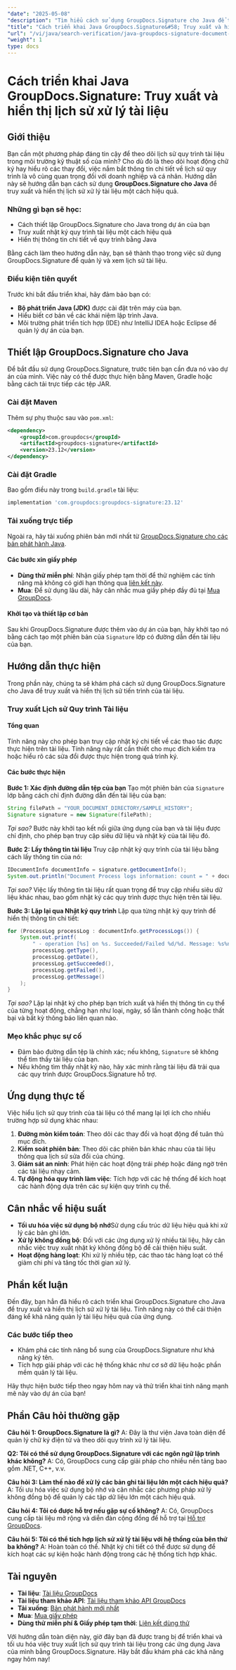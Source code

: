 ```yaml
---
"date": "2025-05-08"
"description": "Tìm hiểu cách sử dụng GroupDocs.Signature cho Java để truy xuất và hiển thị lịch sử xử lý tài liệu một cách hiệu quả, bao gồm hướng dẫn thiết lập và ứng dụng thực tế."
"title": "Cách triển khai Java GroupDocs.Signature&#58; Truy xuất và hiển thị lịch sử quy trình tài liệu"
"url": "/vi/java/search-verification/java-groupdocs-signature-document-history/"
"weight": 1
type: docs
---
```

# Cách triển khai Java GroupDocs.Signature: Truy xuất và hiển thị lịch sử xử lý tài liệu

## Giới thiệu

Bạn cần một phương pháp đáng tin cậy để theo dõi lịch sử quy trình tài liệu trong môi trường kỹ thuật số của mình? Cho dù đó là theo dõi hoạt động chữ ký hay hiểu rõ các thay đổi, việc nắm bắt thông tin chi tiết về lịch sử quy trình là vô cùng quan trọng đối với doanh nghiệp và cá nhân. Hướng dẫn này sẽ hướng dẫn bạn cách sử dụng **GroupDocs.Signature cho Java** để truy xuất và hiển thị lịch sử xử lý tài liệu một cách hiệu quả.

### Những gì bạn sẽ học:
- Cách thiết lập GroupDocs.Signature cho Java trong dự án của bạn
- Truy xuất nhật ký quy trình tài liệu một cách hiệu quả
- Hiển thị thông tin chi tiết về quy trình bằng Java

Bằng cách làm theo hướng dẫn này, bạn sẽ thành thạo trong việc sử dụng GroupDocs.Signature để quản lý và xem lịch sử tài liệu.

### Điều kiện tiên quyết

Trước khi bắt đầu triển khai, hãy đảm bảo bạn có:
- **Bộ phát triển Java (JDK)** được cài đặt trên máy của bạn.
- Hiểu biết cơ bản về các khái niệm lập trình Java.
- Môi trường phát triển tích hợp (IDE) như IntelliJ IDEA hoặc Eclipse để quản lý dự án của bạn.

## Thiết lập GroupDocs.Signature cho Java

Để bắt đầu sử dụng GroupDocs.Signature, trước tiên bạn cần đưa nó vào dự án của mình. Việc này có thể được thực hiện bằng Maven, Gradle hoặc bằng cách tải trực tiếp các tệp JAR.

### Cài đặt Maven
Thêm sự phụ thuộc sau vào `pom.xml`:

```xml
<dependency>
    <groupId>com.groupdocs</groupId>
    <artifactId>groupdocs-signature</artifactId>
    <version>23.12</version>
</dependency>
```

### Cài đặt Gradle
Bao gồm điều này trong `build.gradle` tài liệu:

```gradle
implementation 'com.groupdocs:groupdocs-signature:23.12'
```

### Tải xuống trực tiếp
Ngoài ra, hãy tải xuống phiên bản mới nhất từ [GroupDocs.Signature cho các bản phát hành Java](https://releases.groupdocs.com/signature/java/).

#### Các bước xin giấy phép

- **Dùng thử miễn phí**: Nhận giấy phép tạm thời để thử nghiệm các tính năng mà không có giới hạn thông qua [liên kết này](https://purchase.groupdocs.com/temporary-license/).
- **Mua**: Để sử dụng lâu dài, hãy cân nhắc mua giấy phép đầy đủ tại [Mua GroupDocs](https://purchase.groupdocs.com/buy).

#### Khởi tạo và thiết lập cơ bản

Sau khi GroupDocs.Signature được thêm vào dự án của bạn, hãy khởi tạo nó bằng cách tạo một phiên bản của `Signature` lớp có đường dẫn đến tài liệu của bạn.

## Hướng dẫn thực hiện

Trong phần này, chúng ta sẽ khám phá cách sử dụng GroupDocs.Signature cho Java để truy xuất và hiển thị lịch sử tiến trình của tài liệu.

### Truy xuất Lịch sử Quy trình Tài liệu

#### Tổng quan
Tính năng này cho phép bạn truy cập nhật ký chi tiết về các thao tác được thực hiện trên tài liệu. Tính năng này rất cần thiết cho mục đích kiểm tra hoặc hiểu rõ các sửa đổi được thực hiện trong quá trình ký.

#### Các bước thực hiện

**Bước 1: Xác định đường dẫn tệp của bạn**
Tạo một phiên bản của `Signature` lớp bằng cách chỉ định đường dẫn đến tài liệu của bạn:

```java
String filePath = "YOUR_DOCUMENT_DIRECTORY/SAMPLE_HISTORY";
Signature signature = new Signature(filePath);
```

*Tại sao?*
Bước này khởi tạo kết nối giữa ứng dụng của bạn và tài liệu được chỉ định, cho phép bạn truy cập siêu dữ liệu và nhật ký của tài liệu đó.

**Bước 2: Lấy thông tin tài liệu**
Truy cập nhật ký quy trình của tài liệu bằng cách lấy thông tin của nó:

```java
IDocumentInfo documentInfo = signature.getDocumentInfo();
System.out.println("Document Process logs information: count = " + documentInfo.getProcessLogs().size());
```

*Tại sao?*
Việc lấy thông tin tài liệu rất quan trọng để truy cập nhiều siêu dữ liệu khác nhau, bao gồm nhật ký các quy trình được thực hiện trên tài liệu.

**Bước 3: Lặp lại qua Nhật ký quy trình**
Lặp qua từng nhật ký quy trình để hiển thị thông tin chi tiết:

```java
for (ProcessLog processLog : documentInfo.getProcessLogs()) {
    System.out.printf(
        " - operation [%s] on %s. Succeeded/Failed %d/%d. Message: %s%n",
        processLog.getType(),
        processLog.getDate(),
        processLog.getSucceeded(),
        processLog.getFailed(),
        processLog.getMessage()
    );
}
```

*Tại sao?*
Lặp lại nhật ký cho phép bạn trích xuất và hiển thị thông tin cụ thể của từng hoạt động, chẳng hạn như loại, ngày, số lần thành công hoặc thất bại và bất kỳ thông báo liên quan nào.

### Mẹo khắc phục sự cố
- Đảm bảo đường dẫn tệp là chính xác; nếu không, `Signature` sẽ không thể tìm thấy tài liệu của bạn.
- Nếu không tìm thấy nhật ký nào, hãy xác minh rằng tài liệu đã trải qua các quy trình được GroupDocs.Signature hỗ trợ.

## Ứng dụng thực tế

Việc hiểu lịch sử quy trình của tài liệu có thể mang lại lợi ích cho nhiều trường hợp sử dụng khác nhau:
1. **Đường mòn kiểm toán**: Theo dõi các thay đổi và hoạt động để tuân thủ mục đích.
2. **Kiểm soát phiên bản**: Theo dõi các phiên bản khác nhau của tài liệu thông qua lịch sử sửa đổi của chúng.
3. **Giám sát an ninh**: Phát hiện các hoạt động trái phép hoặc đáng ngờ trên các tài liệu nhạy cảm.
4. **Tự động hóa quy trình làm việc**: Tích hợp với các hệ thống để kích hoạt các hành động dựa trên các sự kiện quy trình cụ thể.

## Cân nhắc về hiệu suất

- **Tối ưu hóa việc sử dụng bộ nhớ**Sử dụng cấu trúc dữ liệu hiệu quả khi xử lý các bản ghi lớn.
- **Xử lý không đồng bộ**: Đối với các ứng dụng xử lý nhiều tài liệu, hãy cân nhắc việc truy xuất nhật ký không đồng bộ để cải thiện hiệu suất.
- **Hoạt động hàng loạt**: Khi xử lý nhiều tệp, các thao tác hàng loạt có thể giảm chi phí và tăng tốc thời gian xử lý.

## Phần kết luận

Đến đây, bạn hẳn đã hiểu rõ cách triển khai GroupDocs.Signature cho Java để truy xuất và hiển thị lịch sử xử lý tài liệu. Tính năng này có thể cải thiện đáng kể khả năng quản lý tài liệu hiệu quả của ứng dụng.

### Các bước tiếp theo
- Khám phá các tính năng bổ sung của GroupDocs.Signature như khả năng ký tên.
- Tích hợp giải pháp với các hệ thống khác như cơ sở dữ liệu hoặc phần mềm quản lý tài liệu.

Hãy thực hiện bước tiếp theo ngay hôm nay và thử triển khai tính năng mạnh mẽ này vào dự án của bạn!

## Phần Câu hỏi thường gặp

**Câu hỏi 1: GroupDocs.Signature là gì?**
A: Đây là thư viện Java toàn diện để quản lý chữ ký điện tử và theo dõi quy trình xử lý tài liệu.

**Q2: Tôi có thể sử dụng GroupDocs.Signature với các ngôn ngữ lập trình khác không?**
A: Có, GroupDocs cung cấp giải pháp cho nhiều nền tảng bao gồm .NET, C++, v.v.

**Câu hỏi 3: Làm thế nào để xử lý các bản ghi tài liệu lớn một cách hiệu quả?**
A: Tối ưu hóa việc sử dụng bộ nhớ và cân nhắc các phương pháp xử lý không đồng bộ để quản lý các tập dữ liệu lớn một cách hiệu quả.

**Câu hỏi 4: Tôi có được hỗ trợ nếu gặp sự cố không?**
A: Có, GroupDocs cung cấp tài liệu mở rộng và diễn đàn cộng đồng để hỗ trợ tại [Hỗ trợ GroupDocs](https://forum.groupdocs.com/c/signature/).

**Câu hỏi 5: Tôi có thể tích hợp lịch sử xử lý tài liệu với hệ thống của bên thứ ba không?**
A: Hoàn toàn có thể. Nhật ký chi tiết có thể được sử dụng để kích hoạt các sự kiện hoặc hành động trong các hệ thống tích hợp khác.

## Tài nguyên
- **Tài liệu**: [Tài liệu GroupDocs](https://docs.groupdocs.com/signature/java/)
- **Tài liệu tham khảo API**: [Tài liệu tham khảo API GroupDocs](https://reference.groupdocs.com/signature/java/)
- **Tải xuống**: [Bản phát hành mới nhất](https://releases.groupdocs.com/signature/java/)
- **Mua**: [Mua giấy phép](https://purchase.groupdocs.com/buy)
- **Dùng thử miễn phí & Giấy phép tạm thời**: [Liên kết dùng thử](https://purchase.groupdocs.com/temporary-license/)

Với hướng dẫn toàn diện này, giờ đây bạn đã được trang bị để triển khai và tối ưu hóa việc truy xuất lịch sử quy trình tài liệu trong các ứng dụng Java của mình bằng GroupDocs.Signature. Hãy bắt đầu khám phá các khả năng ngay hôm nay!